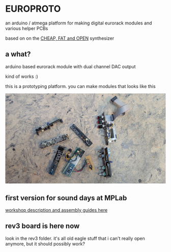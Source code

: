 # EUROPROTO
an arduino / atmega platform for making digital eurorack modules and
various helper PCBs

based on on the [CHEAP, FAT and OPEN](https://vsionhairies.info/) synthesizer

## a what?
arduino based eurorack module with dual channel DAC output

kind of works :)

this is a prototyping platform. you can make modules that looks like this

![misc europroto.jpeg](misc%20europroto.jpeg)

## first version for sound days at MPLab
[workshop description and assembly guides here](/home/jacob/Documents/GitHub/EUROPROTO/SoundDays_MPlab/README.md)

## rev3 board is here now
look in the rev3 folder. it's all old eagle stuff that i can't really open anymore, but it should possibly work?